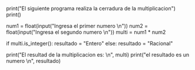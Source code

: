 print("El siguiente programa realiza la cerradura de la multiplicacion")
print()

num1 = float(input("Ingresa el primer numero \n"))
num2 = float(input("Ingresa el segundo numero \n"))
multi = num1 * num2 

if multi.is_integer():
    resultado = "Entero"
else:
    resultado = "Racional"

print("El resultad de la multiplicacion es: \n", multi)
print("el resultado es un numero \n", resultado)